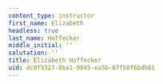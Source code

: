 ```yaml
---
content_type: instructor
first_name: Elizabeth
headless: true
last_name: Hoffecker
middle_initial: ''
salutation: ''
title: Elizabeth Hoffecker
uid: dc8f9327-8ba1-9045-ea5b-67f50f6bdb61
---
```

